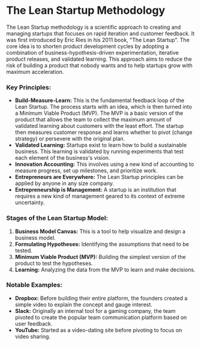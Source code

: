 # The Lean Startup Methodology

The Lean Startup methodology is a scientific approach to creating and managing startups that focuses on rapid iteration and customer feedback. It was first introduced by Eric Ries in his 2011 book, "The Lean Startup". The core idea is to shorten product development cycles by adopting a combination of business-hypothesis-driven experimentation, iterative product releases, and validated learning. This approach aims to reduce the risk of building a product that nobody wants and to help startups grow with maximum acceleration.

### Key Principles:

*   **Build-Measure-Learn:** This is the fundamental feedback loop of the Lean Startup. The process starts with an idea, which is then turned into a Minimum Viable Product (MVP). The MVP is a basic version of the product that allows the team to collect the maximum amount of validated learning about customers with the least effort. The startup then measures customer response and learns whether to pivot (change strategy) or persevere with the original plan.
*   **Validated Learning:** Startups exist to learn how to build a sustainable business. This learning is validated by running experiments that test each element of the business's vision.
*   **Innovation Accounting:** This involves using a new kind of accounting to measure progress, set up milestones, and prioritize work.
*   **Entrepreneurs are Everywhere:** The Lean Startup principles can be applied by anyone in any size company.
*   **Entrepreneurship is Management:** A startup is an institution that requires a new kind of management geared to its context of extreme uncertainty.

### Stages of the Lean Startup Model:

1.  **Business Model Canvas:** This is a tool to help visualize and design a business model.
2.  **Formulating Hypotheses:** Identifying the assumptions that need to be tested.
3.  **Minimum Viable Product (MVP):** Building the simplest version of the product to test the hypotheses.
4.  **Learning:** Analyzing the data from the MVP to learn and make decisions.

### Notable Examples:

*   **Dropbox:** Before building their entire platform, the founders created a simple video to explain the concept and gauge interest.
*   **Slack:** Originally an internal tool for a gaming company, the team pivoted to create the popular team communication platform based on user feedback.
*   **YouTube:** Started as a video-dating site before pivoting to focus on video sharing.
